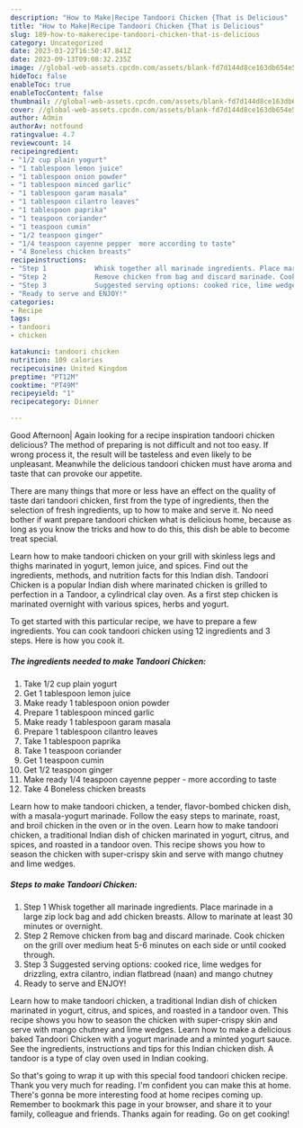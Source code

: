 ```yaml
---
description: "How to Make|Recipe Tandoori Chicken {That is Delicious"
title: "How to Make|Recipe Tandoori Chicken {That is Delicious"
slug: 189-how-to-makerecipe-tandoori-chicken-that-is-delicious
category: Uncategorized
date: 2023-03-22T16:50:47.841Z
date: 2023-09-13T09:08:32.235Z
image: //global-web-assets.cpcdn.com/assets/blank-fd7d144d8ce163db654e5a02c40b08a2775adb7897d16e4062681dc7e1b2800f.png
hideToc: false
enableToc: true
enableTocContent: false
thumbnail: //global-web-assets.cpcdn.com/assets/blank-fd7d144d8ce163db654e5a02c40b08a2775adb7897d16e4062681dc7e1b2800f.png
cover: //global-web-assets.cpcdn.com/assets/blank-fd7d144d8ce163db654e5a02c40b08a2775adb7897d16e4062681dc7e1b2800f.png
author: Admin
authorAv: notfound
ratingvalue: 4.7
reviewcount: 14
recipeingredient:
- "1/2 cup plain yogurt"
- "1 tablespoon lemon juice"
- "1 tablespoon onion powder"
- "1 tablespoon minced garlic"
- "1 tablespoon garam masala"
- "1 tablespoon cilantro leaves"
- "1 tablespoon paprika"
- "1 teaspoon coriander"
- "1 teaspoon cumin"
- "1/2 teaspoon ginger"
- "1/4 teaspoon cayenne pepper  more according to taste"
- "4 Boneless chicken breasts"
recipeinstructions:
- "Step 1            Whisk together all marinade ingredients. Place marinade in a large zip lock bag and add chicken breasts. Allow to marinate at least 30 minutes or overnight."
- "Step 2            Remove chicken from bag and discard marinade. Cook chicken on the grill over medium heat 5-6 minutes on each side or until cooked through."
- "Step 3            Suggested serving options: cooked rice, lime wedges for drizzling, extra cilantro, indian flatbread (naan) and mango chutney"
- "Ready to serve and ENJOY!"
categories:
- Recipe
tags:
- tandoori
- chicken

katakunci: tandoori chicken 
nutrition: 109 calories
recipecuisine: United Kingdom
preptime: "PT12M"
cooktime: "PT49M"
recipeyield: "1"
recipecategory: Dinner

---
```



Good Afternoon| Again looking for a recipe inspiration tandoori chicken delicious? The method of preparing is not difficult and not too easy. If wrong process it, the result will be tasteless and even likely to be unpleasant. Meanwhile the delicious tandoori chicken must have aroma and taste that can provoke our appetite.






There are many things that more or less have an effect on the quality of taste dari tandoori chicken, first from the type of ingredients, then the selection of fresh ingredients, up to how to make and serve it. No need bother if want prepare tandoori chicken what is delicious home, because as long as you know the tricks and how to do this, this dish be able to become treat  special.


Learn how to make tandoori chicken on your grill with skinless legs and thighs marinated in yogurt, lemon juice, and spices. Find out the ingredients, methods, and nutrition facts for this Indian dish. Tandoori Chicken is a popular Indian dish where marinated chicken is grilled to perfection in a Tandoor, a cylindrical clay oven. As a first step chicken is marinated overnight with various spices, herbs and yogurt.


To get started with this particular recipe, we have to prepare a few ingredients. You can cook tandoori chicken using 12 ingredients and 3 steps. Here is how you cook it.

<!--inarticleads1-->

##### The ingredients needed to make Tandoori Chicken:

1. Take 1/2 cup plain yogurt
1. Get 1 tablespoon lemon juice
1. Make ready 1 tablespoon onion powder
1. Prepare 1 tablespoon minced garlic
1. Make ready 1 tablespoon garam masala
1. Prepare 1 tablespoon cilantro leaves
1. Take 1 tablespoon paprika
1. Take 1 teaspoon coriander
1. Get 1 teaspoon cumin
1. Get 1/2 teaspoon ginger
1. Make ready 1/4 teaspoon cayenne pepper - more according to taste
1. Take 4 Boneless chicken breasts


Learn how to make tandoori chicken, a tender, flavor-bombed chicken dish, with a masala-yogurt marinade. Follow the easy steps to marinate, roast, and broil chicken in the oven or in the oven. Learn how to make tandoori chicken, a traditional Indian dish of chicken marinated in yogurt, citrus, and spices, and roasted in a tandoor oven. This recipe shows you how to season the chicken with super-crispy skin and serve with mango chutney and lime wedges. 

<!--inarticleads2-->

##### Steps to make Tandoori Chicken:

1. Step 1            Whisk together all marinade ingredients. Place marinade in a large zip lock bag and add chicken breasts. Allow to marinate at least 30 minutes or overnight.
1. Step 2            Remove chicken from bag and discard marinade. Cook chicken on the grill over medium heat 5-6 minutes on each side or until cooked through.
1. Step 3            Suggested serving options: cooked rice, lime wedges for drizzling, extra cilantro, indian flatbread (naan) and mango chutney
1. Ready to serve and ENJOY!

Learn how to make tandoori chicken, a traditional Indian dish of chicken marinated in yogurt, citrus, and spices, and roasted in a tandoor oven. This recipe shows you how to season the chicken with super-crispy skin and serve with mango chutney and lime wedges. Learn how to make a delicious baked Tandoori Chicken with a yogurt marinade and a minted yogurt sauce. See the ingredients, instructions and tips for this Indian chicken dish. A tandoor is a type of clay oven used in Indian cooking. 

So that's going to wrap it up with this special food tandoori chicken recipe. Thank you very much for reading. I'm confident you can make this at home. There's gonna be more interesting food at home recipes coming up. Remember to bookmark this page in your browser, and share it to your family, colleague and friends. Thanks again for reading. Go on get cooking!
